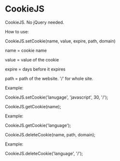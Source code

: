 CookieJS
========

CookieJS. No jQuery needed.

How to use:



CookieJS.setCookie(name, value, expire, path, domain)

name = cookie name

value = value of the cookie

expire = days before it expires

path = path of the website. '/' for whole site.

Example:

CookieJS.setCookie('lanugage', 'javascript', 30, '/');



CookieJS.getCookie(name);

Example:

CookieJS.getCookie('language');



CookieJS.deleteCookie(name, path, domain);

Example:

CookieJS.deleteCookie('language', '/');